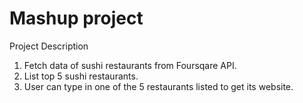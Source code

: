 # Mashup project

Project Description
1. Fetch data of sushi restaurants from Foursqare API.
2. List top 5 sushi restaurants.
3. User can type in one of the 5 restaurants listed to get its website.

